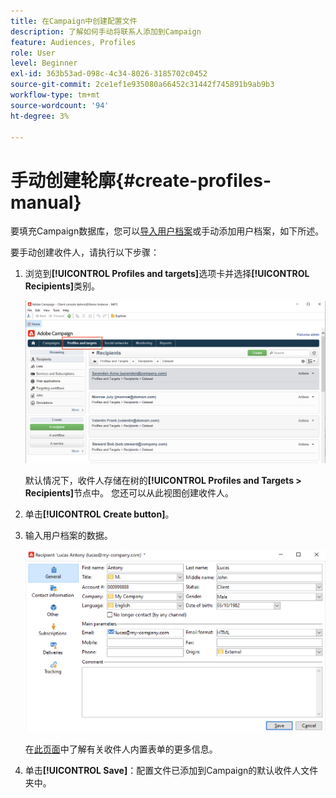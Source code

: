 ```yaml
---
title: 在Campaign中创建配置文件
description: 了解如何手动将联系人添加到Campaign
feature: Audiences, Profiles
role: User
level: Beginner
exl-id: 363b53ad-098c-4c34-8026-3185702c0452
source-git-commit: 2ce1ef1e935080a66452c31442f745891b9ab9b3
workflow-type: tm+mt
source-wordcount: '94'
ht-degree: 3%

---
```


# 手动创建轮廓{#create-profiles-manual}

要填充Campaign数据库，您可以[导入用户档案](import-profiles.md)或手动添加用户档案，如下所述。

要手动创建收件人，请执行以下步骤：

1. 浏览到&#x200B;**[!UICONTROL Profiles and targets]**&#x200B;选项卡并选择&#x200B;**[!UICONTROL Recipients]**&#x200B;类别。

   ![](assets/profiles-and-targets.png)

   默认情况下，收件人存储在树的&#x200B;**[!UICONTROL Profiles and Targets > Recipients]**&#x200B;节点中。 您还可以从此视图创建收件人。

1. 单击&#x200B;**[!UICONTROL Create button]**。
1. 输入用户档案的数据。

   ![](assets/new-recipient.png)

   在[此页面](view-profiles.md#edit-a-profiles)中了解有关收件人内置表单的更多信息。

1. 单击&#x200B;**[!UICONTROL Save]**：配置文件已添加到Campaign的默认收件人文件夹中。
